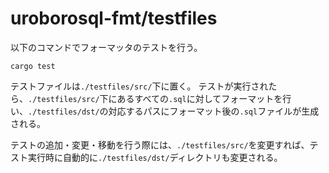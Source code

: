 # uroborosql-fmt/testfiles

以下のコマンドでフォーマッタのテストを行う。
```console
cargo test
```

テストファイルは`./testfiles/src/`下に置く。
テストが実行されたら、`./testfiles/src/`下にあるすべての`.sql`に対してフォーマットを行い、`./testfiles/dst/`の対応するパスにフォーマット後の`.sql`ファイルが生成される。

テストの追加・変更・移動を行う際には、`./testfiles/src/`を変更すれば、テスト実行時に自動的に`./testfiles/dst/`ディレクトリも変更される。